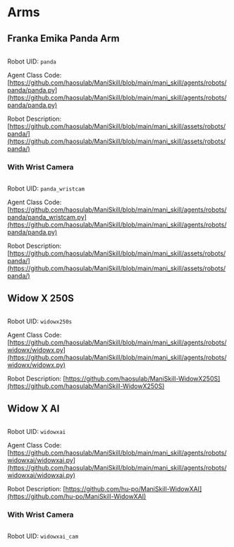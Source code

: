 # Arms

## Franka Emika Panda Arm

```{figure} ../images/panda.png
```

Robot UID: `panda`

Agent Class Code: [https://github.com/haosulab/ManiSkill/blob/main/mani_skill/agents/robots/panda/panda.py](https://github.com/haosulab/ManiSkill/blob/main/mani_skill/agents/robots/panda/panda.py)

Robot Description: [https://github.com/haosulab/ManiSkill/blob/main/mani_skill/assets/robots/panda/](https://github.com/haosulab/ManiSkill/blob/main/mani_skill/assets/robots/panda/)

### With Wrist Camera

```{figure} ../images/panda_wristcam.png
```

Robot UID: `panda_wristcam`

Agent Class Code: [https://github.com/haosulab/ManiSkill/blob/main/mani_skill/agents/robots/panda/panda_wristcam.py](https://github.com/haosulab/ManiSkill/blob/main/mani_skill/agents/robots/panda/panda.py)

Robot Description: [https://github.com/haosulab/ManiSkill/blob/main/mani_skill/assets/robots/panda/](https://github.com/haosulab/ManiSkill/blob/main/mani_skill/assets/robots/panda/)

## Widow X 250S

```{figure} ../images/widowx250s.png
```

Robot UID: `widowx250s`

Agent Class Code: [https://github.com/haosulab/ManiSkill/blob/main/mani_skill/agents/robots/widowx/widowx.py](https://github.com/haosulab/ManiSkill/blob/main/mani_skill/agents/robots/widowx/widowx.py)

Robot Description: [https://github.com/haosulab/ManiSkill-WidowX250S](https://github.com/haosulab/ManiSkill-WidowX250S)

## Widow X AI

```{figure} ../images/widowxai.png
```

Robot UID: `widowxai`

Agent Class Code: [https://github.com/haosulab/ManiSkill/blob/main/mani_skill/agents/robots/widowxai/widowxai.py](https://github.com/haosulab/ManiSkill/blob/main/mani_skill/agents/robots/widowxai/widowxai.py)

Robot Description: [https://github.com/hu-po/ManiSkill-WidowXAI](https://github.com/hu-po/ManiSkill-WidowXAI)

### With Wrist Camera

```{figure} ../images/widowxai.png
```

Robot UID: `widowxai_cam`